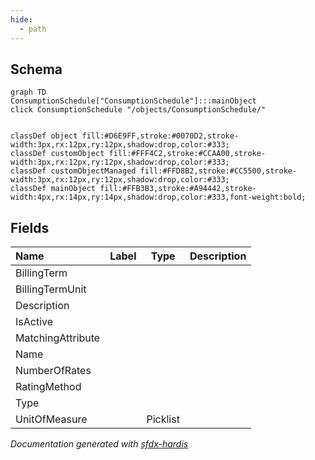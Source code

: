 ```yaml
---
hide:
  - path
---
```



## Schema

```mermaid
graph TD
ConsumptionSchedule["ConsumptionSchedule"]:::mainObject
click ConsumptionSchedule "/objects/ConsumptionSchedule/"


classDef object fill:#D6E9FF,stroke:#0070D2,stroke-width:3px,rx:12px,ry:12px,shadow:drop,color:#333;
classDef customObject fill:#FFF4C2,stroke:#CCAA00,stroke-width:3px,rx:12px,ry:12px,shadow:drop,color:#333;
classDef customObjectManaged fill:#FFD8B2,stroke:#CC5500,stroke-width:3px,rx:12px,ry:12px,shadow:drop,color:#333;
classDef mainObject fill:#FFB3B3,stroke:#A94442,stroke-width:4px,rx:14px,ry:14px,shadow:drop,color:#333,font-weight:bold;

```


<!-- Object description -->

## Fields

| Name      | Label | Type | Description |
| :-------- | :---- | :--: | :---------- | 
| BillingTerm |  |  | <!-- --> |
| BillingTermUnit |  |  | <!-- --> |
| Description |  |  | <!-- --> |
| IsActive |  |  | <!-- --> |
| MatchingAttribute |  |  | <!-- --> |
| Name |  |  | <!-- --> |
| NumberOfRates |  |  | <!-- --> |
| RatingMethod |  |  | <!-- --> |
| Type |  |  | <!-- --> |
| UnitOfMeasure |  | Picklist | <!-- --> |








_Documentation generated with [sfdx-hardis](https://sfdx-hardis.cloudity.com)_
